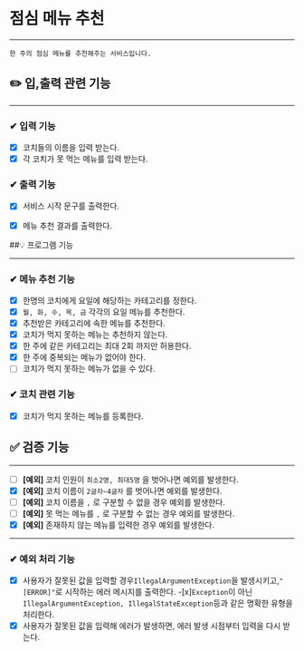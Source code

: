 # 점심 메뉴 추천

----

```
한 주의 점심 메뉴를 추천해주는 서비스입니다.
```




## ✏️ 입,출력 관련 기능

----
### ✔ 입력 기능
- [x] 코치들의 이름을 입력 받는다. 
- [x] 각 코치가 못 먹는 메뉴를 입력 받는다.

### ✔  출력 기능
- [x] 서비스 시작 문구를 출력한다.
- [x] 메뉴 추천 결과를 출력한다.


##💡 프로그램 기능

----

### ✔ 메뉴 추천 기능
- [x] 한명의 코치에게 요일에 해당하는 카테고리를 정한다.
- [x] `월, 화, 수, 목, 금` 각각의 요일 메뉴를 추천한다.
- [x] 추천받은 카테고리에 속한 메뉴를 추천한다.
- [x] 코치가 먹지 못하는 메뉴는 추천하지 않는다.
- [x] 한 주에 같은 카테고리는 최대 2회 까지만 허용한다.
- [x] 한 주에 중복되는 메뉴가 없어야 한다.
- [ ] 코치가 먹지 못하는 메뉴가 없을 수 있다.

### ✔ 코치 관련 기능
- [x] 코치가 먹지 못하는 메뉴를 등록한다.

## ✅ 검증 기능

----

- [ ] **[예외]** 코치 인원이 `최소2명, 최대5명` 을 벗어나면 예외를 발생한다.
- [x] **[예외]** 코치 이름이 `2글자~4글자` 를 벗어나면 예외를 발생한다.
- [ ] **[예외]** 코치 이름을 `,` 로 구분할 수 없을 경우 예외를 발생한다.
- [ ] **[예외]** 못 먹는 메뉴를 `,` 로 구분할 수 없는 경우 예외를 발생한다.
- [x] **[예외]** 존재하지 않는 메뉴를 입력한 경우 예외를 발생한다.
----


### ✔ 예외 처리 기능
-[x] 사용자가 잘못된 값을 입력할 경우`IllegalArgumentException`을 발생시키고,`"[ERROR]"`로 시작하는 에러 메시지를 출력한다.
 -[x]`Exception`이 아닌`IllegalArgumentException, IllegalStateException`등과 같은 명확한 유형을 처리한다.
-[x] 사용자가 잘못된 값을 입력해 에러가 발생하면, 에러 발생 시점부터 입력을 다시 받는다.
